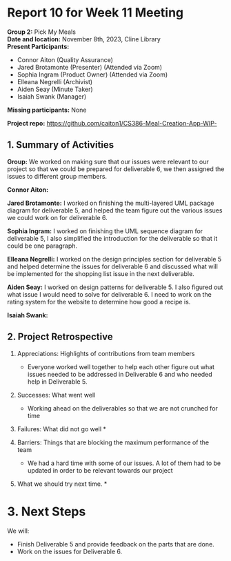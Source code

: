 # Report 10 for Week 11 Meeting  
**Group 2:** Pick My Meals  
**Date and location:** November 8th, 2023, Cline Library  
**Present Participants:**   
* Connor Aiton (Quality Assurance)  
* Jared Brotamonte (Presenter) (Attended via Zoom)  
* Sophia Ingram (Product Owner) (Attended via Zoom)  
* Elleana Negrelli (Archivist)  
* Aiden Seay (Minute Taker)  
* Isaiah Swank (Manager)  

**Missing participants:** None

**Project repo:** https://github.com/caiton1/CS386-Meal-Creation-App-WIP-  

## 1. Summary of Activities

**Group:** We worked on making sure that our issues were relevant to our project so that we could be prepared for deliverable 6, we then assigned the issues to different group members.  

**Connor Aiton:** 

**Jared Brotamonte:** I worked on finishing the multi-layered UML package diagram for deliverable 5, and helped the team figure out the various issues we could work on for deliverable 6.

**Sophia Ingram:** I worked on finishing the UML sequence diagram for deliverable 5, I also simplified the introduction for the deliverable so that it could be one paragraph.   

**Elleana Negrelli:** I worked on the design principles section for deliverable 5 and helped determine the issues for deliverable 6 and discussed what will be implemented for the shopping list issue in the next deliverable.

**Aiden Seay:** I worked on design patterns for deliverable 5. I also figured out what issue I would need to solve for deliverable 6. I need to work on the rating system for the website to determine how good a recipe is. 

**Isaiah Swank:** 

## 2. Project Retrospective  
1. Appreciations: Highlights of contributions from team members
   * Everyone worked well together to help each other figure out what issues needed to be addressed in Deliverable 6 and who needed help in Deliverable 5.

2. Successes: What went well
   * Working ahead on the deliverables so that we are not crunched for time

4. Failures: What did not go well
   * 

6. Barriers: Things that are blocking the maximum performance of the team
   * We had a hard time with some of our issues. A lot of them had to be updated in order to be relevant towards our project
      
7. What we should try next time.
   * 


# 3. Next Steps
We will:  
* Finish Deliverable 5 and provide feedback on the parts that are done.
* Work on the issues for Deliverable 6.

